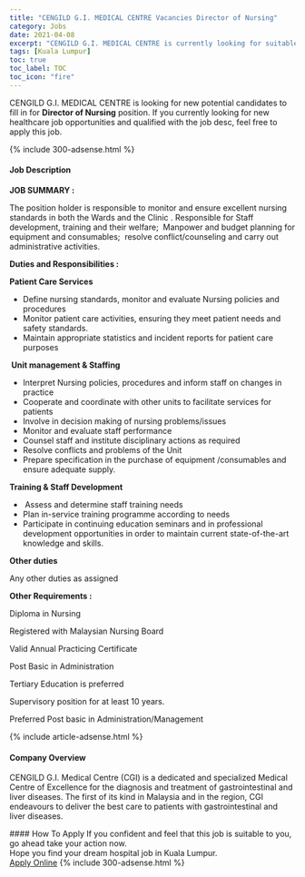 ```yaml
---
title: "CENGILD G.I. MEDICAL CENTRE Vacancies Director of Nursing" 
category: Jobs 
date: 2021-04-08 
excerpt: "CENGILD G.I. MEDICAL CENTRE is currently looking for suitable person to fill in the Director of Nursing which positioned at Kuala Lumpur" 
tags: [Kuala Lumpur] 
toc: true 
toc_label: TOC 
toc_icon: "fire" 
--- 
```


<p>CENGILD G.I. MEDICAL CENTRE is looking for new potential candidates to fill in for <b>Director of Nursing</b> position. If you currently looking for new healthcare job opportunities and qualified with the job desc, feel free to apply this job.
</p>{% include 300-adsense.html %} 
<div><div><h4>Job Description</h4></div><div><div><span><div><p><strong>JOB SUMMARY :</strong></p><p>The position holder is responsible to monitor and ensure excellent nursing standards in both the Wards and the Clinic . Responsible for Staff development, training and their welfare; &#160;Manpower and budget planning for equipment and consumables; &#160;resolve conflict/counseling and carry out administrative activities.</p><p><strong>Duties and Responsibilities :</strong></p><p><strong>Patient Care Services</strong></p><ul><li>Define nursing standards, monitor and evaluate Nursing policies and procedures</li><li>Monitor patient care activities, ensuring they meet patient needs and safety standards.</li><li>Maintain appropriate statistics and incident reports for patient care purposes</li></ul><p><strong>&#160;Unit management &amp; Staffing</strong></p><ul><li>Interpret Nursing policies, procedures and inform staff on changes in practice</li><li>Cooperate and coordinate with other units to facilitate services for patients</li><li>Involve in decision making of nursing problems/issues</li><li>Monitor&#160;and evaluate staff performance</li><li>Counsel staff and institute disciplinary actions as required</li><li>Resolve conflicts and problems of the Unit</li><li>Prepare specification in the purchase of equipment /consumables and ensure adequate supply.</li></ul><p><strong>Training &amp; Staff Development</strong></p><ul><li><strong>&#160;</strong>Assess and determine staff training needs</li><li>Plan in-service training programme according to needs</li><li>Participate in continuing education seminars and in professional development opportunities in order to maintain current state-of-the-art knowledge and skills.</li></ul><p><strong>Other duties</strong></p><p>Any other duties as assigned</p><p><strong>Other Requirements :</strong></p><p>Diploma in Nursing</p><p>Registered with Malaysian Nursing Board</p><p>Valid Annual Practicing Certificate</p><p>Post Basic in Administration</p><p>Tertiary Education is preferred</p><p>Supervisory position for at least 10 years.</p><p>Preferred Post basic in Administration/Management</p></div></span></div></div></div> 
{% include article-adsense.html %} 
<div><div><h4>Company Overview</h4></div><div><div><span><div><p>CENGILD G.I. Medical Centre (CGI) is a dedicated and specialized Medical Centre of Excellence for the diagnosis and treatment of gastrointestinal and liver diseases. The first of its kind in Malaysia and in the region, CGI endeavours to deliver the best care to patients with gastrointestinal and liver diseases.</p></div></span></div></div></div> 
#### How To Apply 
If you confident and feel that this job is suitable to you, go ahead take your action now. <br/> 
Hope you find your dream hospital job in Kuala Lumpur. <br/> 
<a href="https://www.jobstreet.com.my/en/job/director-of-nursing-4526780?jobId=jobstreet-my-job-4526780" class="btn btn--warning" target="_blank" rel="nofollow noopenner">Apply Online</a> 
{% include 300-adsense.html %} 